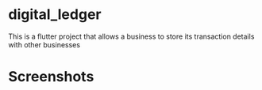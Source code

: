 # digital_ledger
 This is a flutter project that allows a business to store its transaction details with other businesses

 # Screenshots
 
